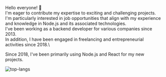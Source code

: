 Hello everyone! 👋\
I'm eager to contribute my expertise to exciting and challenging projects. I'm particularly interested in job opportunities that align with my experience and knowledge in Node.js and its associated technologies.\
I've been working as a backend developer for various companies since 2013. \
In addition, I have been engaged in freelancing and entrepreneurial activities since 2018.\

Since 2018, I've been primarily using Node.js and React for my new projects.


![top-langs](https://github-readme-stats.vercel.app/api/top-langs/?username=1gory&layout=compact&langs_count=6&hide=css,html,ruby,typescrypt)
